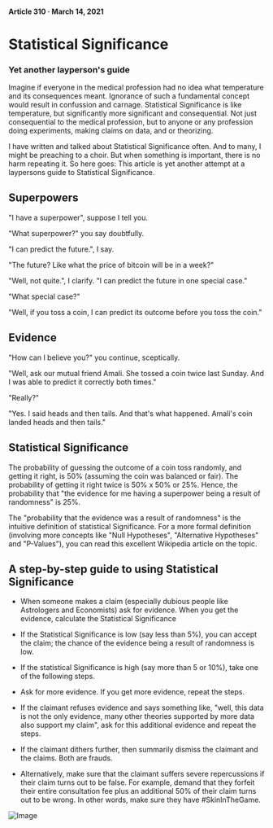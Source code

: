 #### Article 310 · March 14, 2021

# Statistical Significance

### Yet another layperson's guide

Imagine if everyone in the medical profession had no idea what temperature and its consequences meant. Ignorance of such a fundamental concept would result in confussion and carnage. Statistical Significance is like temperature, but significantly more significant and consequential. Not just consequential to the medical profession, but to anyone or any profession doing experiments, making claims on data, and or theorizing.

I have written and talked about Statistical Significance often. And to many, I might be preaching to a choir. But when something is important, there is no harm repeating it. So here goes: This article is yet another attempt at a laypersons guide to Statistical Significance.

## Superpowers

"I have a superpower", suppose I tell you.

"What superpower?" you say doubtfully.

"I can predict the future.", I say.

"The future? Like what the price of bitcoin will be in a week?"

"Well, not quite.", I clarify. "I can predict the future in one special case."

"What special case?"

"Well, if you toss a coin, I can predict its outcome before you toss the coin."

## Evidence

"How can I believe you?" you continue, sceptically.

"Well, ask our mutual friend Amali. She tossed a coin twice last Sunday. And I was able to predict it correctly both times."

"Really?"

"Yes. I said heads and then tails. And that's what happened. Amali's coin landed heads and then tails."

## Statistical Significance

The probability of guessing the outcome of a coin toss randomly, and getting it right, is 50% (assuming the coin was balanced or fair). The probability of getting it right twice is 50% x 50% or 25%. Hence, the probability that "the evidence for me having a superpower being a result of randomness" is 25%.

The "probability that the evidence was a result of randomness" is the intuitive definition of statistical Significance. For a more formal definition (involving more concepts like "Null Hypotheses", "Alternative Hypotheses" and "P-Values"), you can read this excellent Wikipedia article on the topic.

## A step-by-step guide to using Statistical Significance

* When someone makes a claim (especially dubious people like Astrologers and Economists) ask for evidence. When you get the evidence, calculate the Statistical Significance

* If the Statistical Significance is low (say less than 5%), you can accept the claim; the chance of the evidence being a result of randomness is low.

* If the statistical Significance is high (say more than 5 or 10%), take one of the following steps.

* Ask for more evidence. If you get more evidence, repeat the steps.

* If the claimant refuses evidence and says something like, "well, this data is not the only evidence, many other theories supported by more data also support my claim", ask for this additional evidence and repeat the steps.

* If the claimant dithers further, then summarily dismiss the claimant and the claims. Both are frauds.

* Alternatively, make sure that the claimant suffers severe repercussions if their claim turns out to be false. For example, demand that they forfeit their entire consultation fee plus an additional 50% of their claim turns out to be wrong. In other words, make sure they have #SkinInTheGame.

![Image](https://cdn-images-1.medium.com/max/800/1*IgmbwlLTYwpIdvV5wbg3eA.png)